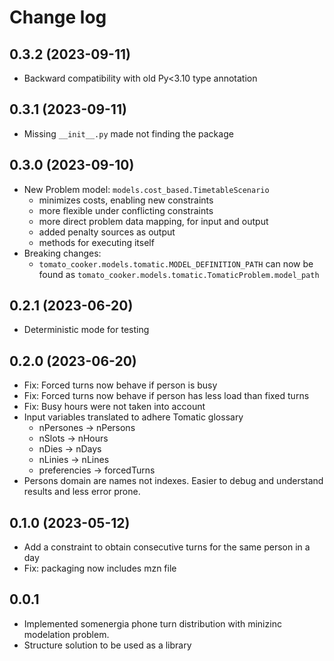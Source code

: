 # Change log

## 0.3.2 (2023-09-11)

- Backward compatibility with old Py<3.10 type annotation

## 0.3.1 (2023-09-11)

- Missing `__init__.py` made not finding the package

## 0.3.0 (2023-09-10)

- New Problem model: `models.cost_based.TimetableScenario`
    - minimizes costs, enabling new constraints
    - more flexible under conflicting constraints
    - more direct problem data mapping, for input and output
    - added penalty sources as output
    - methods for executing itself
- Breaking changes:
    - `tomato_cooker.models.tomatic.MODEL_DEFINITION_PATH`
      can now be found as `tomato_cooker.models.tomatic.TomaticProblem.model_path`

## 0.2.1 (2023-06-20)

- Deterministic mode for testing

## 0.2.0 (2023-06-20)

- Fix: Forced turns now behave if person is busy
- Fix: Forced turns now behave if person has less load than fixed turns
- Fix: Busy hours were not taken into account
- Input variables translated to adhere Tomatic glossary
    - nPersones -> nPersons
    - nSlots -> nHours
    - nDies -> nDays
    - nLinies -> nLines
    - preferencies -> forcedTurns
- Persons domain are names not indexes. Easier to debug and understand
  results and less error prone.

## 0.1.0 (2023-05-12)

- Add a constraint to obtain consecutive turns for the same person in a day
- Fix: packaging now includes mzn file

## 0.0.1

- Implemented somenergia phone turn distribution with minizinc modelation problem.
- Structure solution to be used as a library
